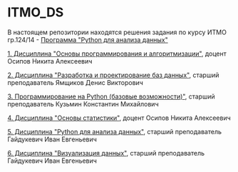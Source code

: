 # ITMO_DS

В настоящем репозитории находятся решения задания по курсу ИТМО 
гр.124/14 - [Программа "Python для анализа данных"](https://github.com/AndreyPovaliy/ITMO_DS/tree/main)

[1. Дисциплина "Основы программирования и алгоритмизации"](https://github.com/AndreyPovaliy/ITMO_DS/tree/main/01_programming_basics/01_programming_basics.md), доцент Осипов Никита Алексеевич

[2. Дисциплина "Разработка и проектирование баз данных"](https://github.com/AndreyPovaliy/ITMO_DS/tree/main/02_db_development/02_db_development.md), старший преподаватель Ямщиков Денис Викторович

[3. Программирование на Python (базовые возможности)"](https://github.com/AndreyPovaliy/ITMO_DS/tree/main/03_python_basic/03_python_basic.md), старший преподаватель Кузьмин Константин Михайлович

[4. Дисциплина "Основы статистики"](https://github.com/AndreyPovaliy/ITMO_DS/tree/main/04_basic_statistic/04_basic_statistic.md), доцент Осипов Никита Алексеевич

[5. Дисциплина "Python для анализа данных"](https://github.com/AndreyPovaliy/ITMO_DS/tree/main/05_python_for_data_analysis/05_python_for_data_analysis.md), старший преподаватель Гайдукевич Иван Евгеньевич

[6. Дисциплина "Визуализация данных"](https://github.com/AndreyPovaliy/ITMO_DS/tree/main/06_data_visualisation/06_data_visualisation.md), старший преподаватель Гайдукевич Иван Евгеньевич
